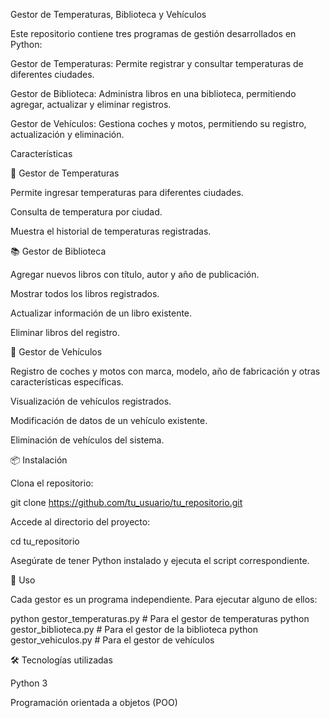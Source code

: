 Gestor de Temperaturas, Biblioteca y Vehículos

Este repositorio contiene tres programas de gestión desarrollados en Python:

Gestor de Temperaturas: Permite registrar y consultar temperaturas de diferentes ciudades.

Gestor de Biblioteca: Administra libros en una biblioteca, permitiendo agregar, actualizar y eliminar registros.

Gestor de Vehículos: Gestiona coches y motos, permitiendo su registro, actualización y eliminación.

Características

📌 Gestor de Temperaturas

Permite ingresar temperaturas para diferentes ciudades.

Consulta de temperatura por ciudad.

Muestra el historial de temperaturas registradas.

📚 Gestor de Biblioteca

Agregar nuevos libros con título, autor y año de publicación.

Mostrar todos los libros registrados.

Actualizar información de un libro existente.

Eliminar libros del registro.

🚗 Gestor de Vehículos

Registro de coches y motos con marca, modelo, año de fabricación y otras características específicas.

Visualización de vehículos registrados.

Modificación de datos de un vehículo existente.

Eliminación de vehículos del sistema.

📦 Instalación

Clona el repositorio:

git clone https://github.com/tu_usuario/tu_repositorio.git

Accede al directorio del proyecto:

cd tu_repositorio

Asegúrate de tener Python instalado y ejecuta el script correspondiente.

🚀 Uso

Cada gestor es un programa independiente. Para ejecutar alguno de ellos:

python gestor_temperaturas.py  # Para el gestor de temperaturas
python gestor_biblioteca.py     # Para el gestor de la biblioteca
python gestor_vehiculos.py      # Para el gestor de vehículos

🛠 Tecnologías utilizadas

Python 3

Programación orientada a objetos (POO)
